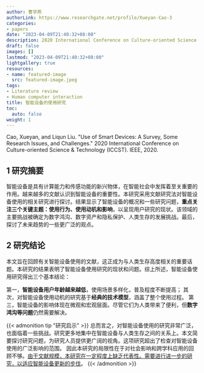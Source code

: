```yaml
---
author: 曹学燕
authorLink: https://www.researchgate.net/profile/Xueyan-Cao-3
categories:
- papers
date: "2023-04-09T21:40:32+08:00"
description: 2020 International Conference on Culture-oriented Science & Technology (ICCST)
draft: false
images: []
lastmod: "2023-04-09T21:40:32+08:00"
lightgallery: true
resources:
- name: featured-image
  src: featured-image.jpeg
tags:
- Literature review
- Human computer interaction
title: 智能设备的使用研究
toc:
  auto: false
weight: 1
---
```


Cao, Xueyan, and Liqun Liu. "Use of Smart Devices: A Survey, Some Research Issues, and Challenges." 2020 International Conference on Culture-oriented Science & Technology (ICCST). IEEE, 2020.

<!--more-->

## 1 研究摘要

智能设备是具有计算能力和传感功能的新兴物体，在智能社会中发挥着至关重要的作用。越来越多的文献认识到智能设备的重要性。本研究采用文献研究法对智能设备使用的相关研究进行探讨。结果显示了智能设备的概况和一些研究问题，**重点关注三个关键主题：使用行为、使用动机和影响**，以呈现用户研究的现状。该领域的主要挑战被确定为数字鸿沟、数字资产和隐私保护、人类生存的发展挑战。最后，探讨了未来趋势的一些更广泛的观点。

## 2 研究结论

本文旨在回顾有关智能设备使用的文献，这正成为与人类生存高度相关的重要话题。本研究的结果表明了智能设备使用研究的现状和问题。综上所述，智能设备使用研究得出三个基本结论：

第一，**智能设备用户年龄越来越低**，使用场景多样化，普及程度不断提高；
其次，对智能设备使用动机的研究基于**经典的技术模型**，涵盖了整个使用过程。
第三，智能设备的影响体现在微观和宏观层面。尽管它们为人类带来了便利，但**数字鸿沟等问题**仍然需要解决。

{{< admonition tip "研究启示" >}}
总而言之，对智能设备使用的研究非常广泛，也面临着一些挑战。研究更多地集中在智能设备与人类生存之间的关系上。本文简要探讨研究问题，为研究人员提供更广阔的视角。这项研究超出了检查对智能设备使用的广泛影响的范围。
因此本研究的局限性在于对社会影响和跨学科应用的回顾不够。<u>由于文献规模，本研究在一定程度上缺乏代表性。需要进行进一步的研究，以适应智能设备更新的步伐</u>。
{{< /admonition >}}